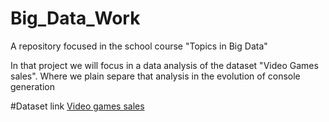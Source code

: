 # Big_Data_Work
A repository focused in the school course "Topics in Big Data"

In that project we will focus in a data analysis of the dataset "Video Games sales". Where we plain separe that analysis in the evolution of console generation

#Dataset link
<a href= "https://www.kaggle.com/datasets/gregorut/videogamesales">Video games sales<a>
